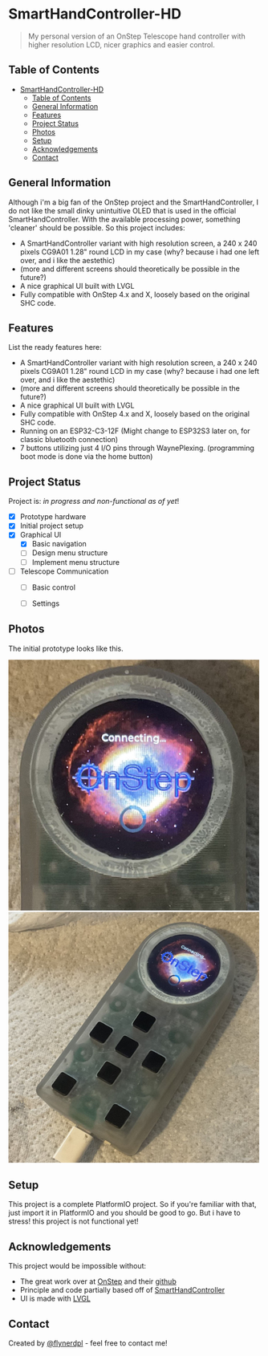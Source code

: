 


# SmartHandController-HD
> My personal version of an OnStep Telescope hand controller with higher resolution LCD, nicer graphics and easier control.

## Table of Contents
- [SmartHandController-HD](#smarthandcontroller-hd)
  - [Table of Contents](#table-of-contents)
  - [General Information](#general-information)
  - [Features](#features)
  - [Project Status](#project-status)
  - [Photos](#photos)
  - [Setup](#setup)
  - [Acknowledgements](#acknowledgements)
  - [Contact](#contact)
<!-- * [License](#license) -->


## General Information
Although i'm a big fan of the OnStep project and the SmartHandController, I do not like the small dinky unintuitive OLED that is used in the official SmartHandController.
With the available processing power, something 'cleaner' should be possible. So this project includes:
- A SmartHandController variant with high resolution screen, a 240 x 240 pixels CG9A01 1.28" round LCD in my case (why? because i had one left over, and i like the aestethic) 
- (more and different screens should theoretically be possible in the future?)
- A nice graphical UI built with LVGL
- Fully compatible with OnStep 4.x and X, loosely based on the original SHC code.
<!-- You don't have to answer all the questions - just the ones relevant to your project. -->


## Features
List the ready features here:
- A SmartHandController variant with high resolution screen, a 240 x 240 pixels CG9A01 1.28" round LCD in my case (why? because i had one left over, and i like the aestethic) 
- (more and different screens should theoretically be possible in the future?)
- A nice graphical UI built with LVGL
- Fully compatible with OnStep 4.x and X, loosely based on the original SHC code.
- Running on an ESP32-C3-12F (Might change to ESP32S3 later on, for classic bluetooth connection)
- 7 buttons utilizing just 4 I/O pins through WaynePlexing. (programming boot mode is done via the home button)

## Project Status
Project is: _in progress and non-functional as of yet_!
- [x] Prototype hardware
- [x] Initial project setup
- [x] Graphical UI
  - [x] Basic navigation
  - [ ] Design menu structure
  - [ ] Implement menu structure
- [ ] Telescope Communication
  - [ ] Basic control
  - [ ] Settings




## Photos
The initial prototype looks like this.
<!--![Example screenshot](img\prototype-front.jpg) -->
<img src="img\prototype-screen.jpg" alt="drawing" height="500" width="500"/>
<img src="img\prototype-iso.jpg" alt="drawing" height="500" width="500"/>
<!-- If you have screenshots you'd like to share, include them here. -->



## Setup
This project is a complete PlatformIO project. So if you're familiar with that, just import it in PlatformIO and you should be good to go.
But i have to stress! this project is not functional yet!

## Acknowledgements
This project would be impossible without:
- The great work over at [OnStep](https://onstep.groups.io/g/main/wiki) and their [github](https://github.com/hjd1964/OnStep)
- Principle and code partially based off of [SmartHandController](https://github.com/hjd1964/SmartHandController)
- UI is made with [LVGL](https://github.com/lvgl/lvgl)


## Contact
Created by [@flynerdpl](https://www.flynerd.pl/) - feel free to contact me!


<!-- Optional -->
<!-- ## License -->
<!-- This project is open source and available under the [... License](). -->

<!-- You don't have to include all sections - just the one's relevant to your project -->